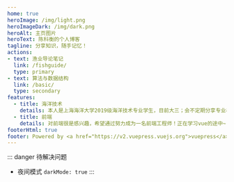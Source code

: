 ```yaml
---
home: true
heroImage: /img/light.png
heroImageDark: /img/dark.png
heroAlt: 主页图片
heroText: 陈科衡的个人博客
tagline: 分享知识，随手记忆！
actions:
- text: 渔业导论笔记
  link: /fishguide/
  type: primary
- text: 算法与数据结构
  link: /basic/
  type: secondary
features:
  - title: 海洋技术
    details: 本人是上海海洋大学2019级海洋技术专业学生，目前大三；会不定期分享专业相关的文章。
  - title: 前端
    details: 对前端很是感兴趣，希望通过努力成为一名前端工程师！正在学习vue的途中~
footerHtml: true
footer: Powered by <a href="https://v2.vuepress.vuejs.org">vuepress</a> | Copyright © 2021 kart jim
---
```


::: danger 待解决问题
- 夜间模式 `darkMode: true`
:::
